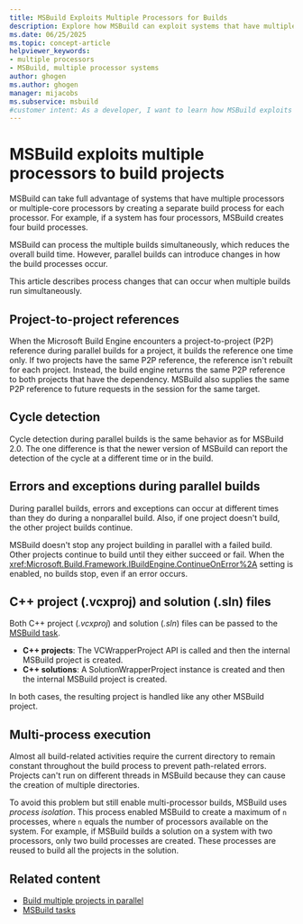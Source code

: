 ```yaml
---
title: MSBuild Exploits Multiple Processors for Builds
description: Explore how MSBuild can exploit systems that have multiple processors or cores by creating a separate build process for each available processor.
ms.date: 06/25/2025
ms.topic: concept-article
helpviewer_keywords:
- multiple processors
- MSBuild, multiple processor systems
author: ghogen
ms.author: ghogen
manager: mijacobs
ms.subservice: msbuild
#customer intent: As a developer, I want to learn how MSBuild exploits systems with multiple processors or cores, so I can create separate build processes for each of my processors.
---
```


# MSBuild exploits multiple processors to build projects

MSBuild can take full advantage of systems that have multiple processors or multiple-core processors by creating a separate build process for each processor. For example, if a system has four processors, MSBuild creates four build processes.

MSBuild can process the multiple builds simultaneously, which reduces the overall build time. However, parallel builds can introduce changes in how the build processes occur.

This article describes process changes that can occur when multiple builds run simultaneously.

## Project-to-project references

When the Microsoft Build Engine encounters a project-to-project (P2P) reference during parallel builds for a project, it builds the reference one time only. If two projects have the same P2P reference, the reference isn't rebuilt for each project. Instead, the build engine returns the same P2P reference to both projects that have the dependency. MSBuild also supplies the same P2P reference to future requests in the session for the same target.

## Cycle detection

Cycle detection during parallel builds is the same behavior as for MSBuild 2.0. The one difference is that the newer version of MSBuild can report the detection of the cycle at a different time or in the build.

## Errors and exceptions during parallel builds

During parallel builds, errors and exceptions can occur at different times than they do during a nonparallel build. Also, if one project doesn't build, the other project builds continue. 

MSBuild doesn't stop any project building in parallel with a failed build. Other projects continue to build until they either succeed or fail. When the <xref:Microsoft.Build.Framework.IBuildEngine.ContinueOnError%2A> setting is enabled, no builds stop, even if an error occurs.

## C++ project (.vcxproj) and solution (.sln) files

Both C++ project (*.vcxproj*) and solution (*.sln*) files can be passed to the [MSBuild task](msbuild-task.md).

- **C++ projects**: The VCWrapperProject API is called and then the internal MSBuild project is created.
- **C++ solutions**: A SolutionWrapperProject instance is created and then the internal MSBuild project is created.

In both cases, the resulting project is handled like any other MSBuild project.

## Multi-process execution

Almost all build-related activities require the current directory to remain constant throughout the build process to prevent path-related errors. Projects can't run on different threads in MSBuild because they can cause the creation of multiple directories.

To avoid this problem but still enable multi-processor builds, MSBuild uses _process isolation_. This process enabled MSBuild to create a maximum of `n` processes, where `n` equals the number of processors available on the system. For example, if MSBuild builds a solution on a system with two processors, only two build processes are created. These processes are reused to build all the projects in the solution.

## Related content

- [Build multiple projects in parallel](building-multiple-projects-in-parallel-with-msbuild.md)
- [MSBuild tasks](msbuild-tasks.md)